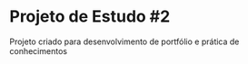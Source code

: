 # Projeto de Estudo #2
 Projeto criado para desenvolvimento de portfólio e prática de conhecimentos
